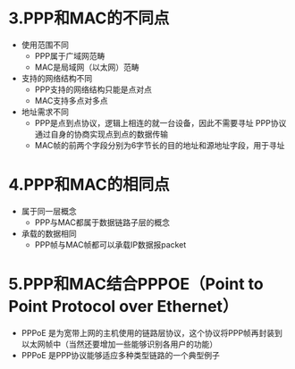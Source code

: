 <h1><a name="t12"></a><a id="3PPPMAC_70"></a>3.PPP和MAC的不同点</h1>
<ul><li>使用范围不同 
  <ul><li>PPP属于广域网范畴</li><li>MAC是局域网（以太网）范畴</li></ul> </li><li>支持的网络结构不同 
  <ul><li>PPP支持的网络结构只能是点对点</li><li>MAC支持多点对多点</li></ul> </li><li>地址需求不同 
  <ul><li>PPP是点到点协议，逻辑上相连的就一台设备，因此不需要寻址 PPP协议通过自身的协商实现点到点的数据传输</li><li>MAC帧的前两个字段分别为6字节长的目的地址和源地址字段，用于寻址</li></ul> </li></ul>
  <h1><a name="t13"></a><a id="4PPPMAC_82"></a>4.PPP和MAC的相同点</h1>
  <ul><li>属于同一层概念 
  <ul><li>PPP与MAC都属于数据链路子层的概念</li></ul> </li><li>承载的数据相同 
  <ul><li>PPP帧与MAC帧都可以承载IP数据报packet</li></ul> </li></ul>
  <h1><a name="t14"></a><a id="5PPPMACPPPOEPoint_to_Point_Protocol_over_Ethernet_88"></a>5.PPP和MAC结合PPPOE（Point to Point Protocol over Ethernet）</h1>
  <ul><li>PPPoE 是为宽带上网的主机使用的链路层协议，这个协议将PPP帧再封装到以太网帧中（当然还要增加一些能够识别各用户的功能）</li><li>PPPoE 是PPP协议能够适应多种类型链路的一个典型例子</li></ul>
  